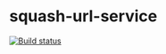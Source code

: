 # squash-url-service 
[![Build status](https://dev.azure.com/7chakras/squash-url-service/_apis/build/status/squash-url-service%20-%20CI)](https://dev.azure.com/7chakras/squash-url-service/_build/latest?definitionId=1)